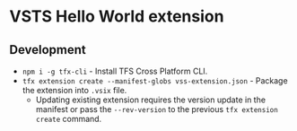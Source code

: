 # VSTS Hello World extension

## Development

* `npm i -g tfx-cli` - Install TFS Cross Platform CLI.
* `tfx extension create --manifest-globs vss-extension.json` - Package the extension into `.vsix` file.
	* Updating existing extension requires the version update in the manifest or pass the `--rev-version` to the previous `tfx extension create` command.